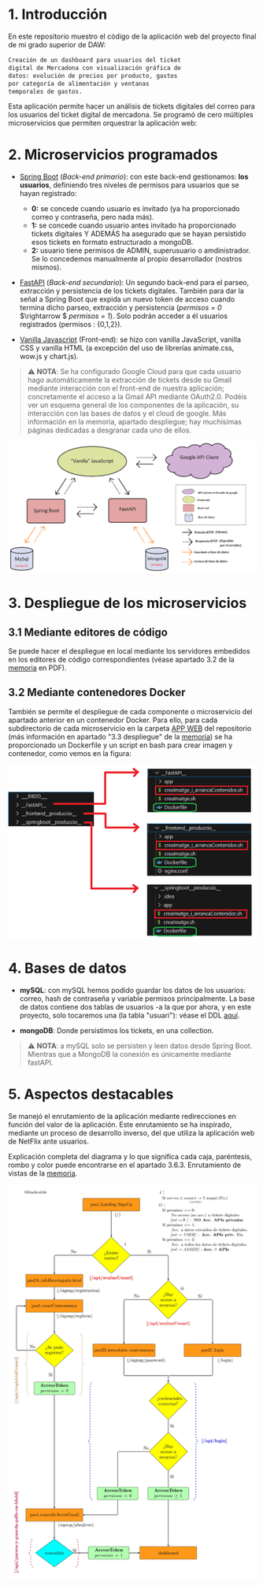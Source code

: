 # 1. Introducción

En este repositorio muestro el código de la aplicación web del proyecto final de mi grado superior de DAW:

```
Creación de un dashboard para usuarios del ticket
digital de Mercadona con visualización gráfica de
datos: evolución de precios por producto, gastos
por categoría de alimentación y ventanas
temporales de gastos.
```


Esta aplicación permite hacer un análisis de tickets digitales del correo para los usuarios del ticket digital de mercadona. Se programó de cero múltiples microservicios que permiten orquestrar la aplicación web:

# 2. Microservicios programados

- [Spring Boot](/APP%20WEB/__springboot__produccio__/) (*Back-end primario*): con este back-end gestionamos:  **los usuarios**, definiendo tres niveles de permisos para usuarios que se hayan registrado: 

  * **0:** se concede cuando usuario es invitado (ya ha proporcionado correo y contraseña, pero nada más).
  * **1:** se concede cuando usuario antes invitado ha proporcionado tickets digitales Y ADEMÁS ha asegurado que se hayan persistido esos tickets en formato estructurado a mongoDB.
  * **2:** usuario tiene permisos de ADMIN, superusuario o amdinistrador. Se lo concedemos manualmente al propio desarrollador (nostros mismos).

- [FastAPI](/APP%20WEB/__FastAPI__/) (*Back-end secundario*): Un segundo back-end para el parseo, extracción y persistencia de los tickets digitales. También para dar la señal a Spring Boot que expida un nuevo token de acceso cuando termina dicho parseo, extracción y persistencia (*permisos = 0* $\rightarrow $ *permisos = 1*). Solo podrán acceder a él usuarios registrados (permisos : {0,1,2}).

-  [Vanilla Javascript](/APP%20WEB/__FastAPI__/) (Front-end): se hizo con vanilla JavaScript, vanilla CSS y vanilla HTML (a excepción del uso de librerías animate.css, wow.js y chart.js).

>⚠️ **NOTA**: Se ha configurado Google Cloud para que cada usuario hago automáticamente la extracción de tickets desde su Gmail mediante interacción con el front-end de nuestra aplicación; concretamente el acceso a la Gmail API mediante OAuth2.0. Podéis ver un esquema general de los componentes de la aplicación, su interacción con las bases de datos y el cloud de google. Más información en la memoria, apartado despliegue; hay muchísimas páginas dedicadas a desgranar cada uno de ellos.

![imatge](/APP%20WEB/memoriaLaTeX/img/diagramaSistemesAplicacioMercapp.png)




# 3. Despliegue de los microservicios

## 3.1 Mediante editores de código

Se puede hacer el despliegue en local mediante los servidores embedidos en los editores de código correspondientes (véase apartado 3.2 de la [memoria](/APP%20WEB/memoriaLaTeX/IESAbastos_2024-2025_Proyecto%20DAW_7S_SantiagoSanchezSans.pdf) en PDF).

## 3.2 Mediante contenedores Docker
También se permite el despliegue de cada componente o microservicio del apartado anterior en un contenedor Docker. Para ello, para cada subdirectorio de cada microservicio en la carpeta [APP WEB](/APP%20WEB) del repositorio (más información en apartado "3.3 despliegue" de la [memoria](/APP%20WEB/memoriaLaTeX/IESAbastos_2024-2025_Proyecto%20DAW_7S_SantiagoSanchezSans.pdf)) se ha proporcionado un Dockerfile y un script en bash para crear imagen y contenedor, como vemos en la figura: 

![imatge](/APP%20WEB/memoriaLaTeX/img/dockeritzacioAplicacioPlantilla.png)




# 4. Bases de datos



- **mySQL**: con mySQL hemos podido guardar los datos de los usuarios: correo, hash de contraseña y variable permisos principalmente. La base de datos contiene dos tablas de usuarios -a la que por ahora, y en este proyecto, solo tocaremos una (la tabla "usuari"): véase el DDL [aquí](/APP%20WEB/___BBDD___/estructuraTaules/mercApp.sql). 

- **mongoDB**: Donde persistimos los tickets, en una collection.

>⚠️ **NOTA**: a mySQL solo se persisten y leen datos desde Spring Boot. Mientras que a MongoDB la conexión es únicamente mediante fastAPI.



# 5. Aspectos destacables

Se manejó el enrutamiento de la aplicación mediante redirecciones en función del valor de la aplicación. Este enrutamiento se ha inspirado, mediante un proceso de desarrollo inverso, del que utiliza la aplicación web de NetFlix ante usuarios. 

Explicación completa del diagrama y lo que significa cada caja, paréntesis, rombo y color puede encontrarse en el apartado 3.6.3. Enrutamiento de vistas de la [memoria](/APP%20WEB/memoriaLaTeX/IESAbastos_2024-2025_Proyecto%20DAW_7S_SantiagoSanchezSans.pdf).

![diagrama](/img/diagramaMercAppFrontADAPTAT.jpg)



